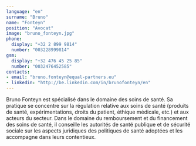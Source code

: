 ```yaml
---
language: "en"
surname: "Bruno"
name: "Fonteyn"
position: "Avocat"
image: "bruno_fonteyn.jpg"
phone:
  display: "+32 2 899 9814"
  number: "003228999814"
gsm:
  display: "+32 476 45 25 85"
  number: "0032476452585"
contacts:
- email: "bruno.fonteyn@equal-partners.eu"
- linkedin: "http://be.linkedin.com/in/brunofonteyn/en"
---
```

Bruno Fonteyn est spécialisé dans le domaine des soins de santé. Sa pratique se concentre sur la régulation relative aux soins de santé (produits de santé, expérimentations, droits du patient, éthique médicale, etc.) et aux acteurs du secteur. Dans le domaine du remboursement et du financement des soins de santé, il conseille les autorités de santé publique et de sécurité sociale sur les aspects juridiques des politiques de santé adoptées et les accompagne dans leurs contentieux.